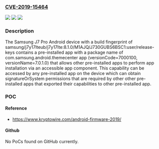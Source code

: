### [CVE-2019-15464](https://cve.mitre.org/cgi-bin/cvename.cgi?name=CVE-2019-15464)
![](https://img.shields.io/static/v1?label=Product&message=n%2Fa&color=blue)
![](https://img.shields.io/static/v1?label=Version&message=n%2Fa&color=blue)
![](https://img.shields.io/static/v1?label=Vulnerability&message=n%2Fa&color=brighgreen)

### Description

The Samsung J7 Pro Android device with a build fingerprint of samsung/j7y17lteub/j7y17lte:8.1.0/M1AJQ/J730GUBS6BSC1:user/release-keys contains a pre-installed app with a package name of com.samsung.android.themecenter app (versionCode=7000100, versionName=7.0.1.0) that allows other pre-installed apps to perform app installation via an accessible app component. This capability can be accessed by any pre-installed app on the device which can obtain signatureOrSystem permissions that are required by other other pre-installed apps that exported their capabilities to other pre-installed app.

### POC

#### Reference
- https://www.kryptowire.com/android-firmware-2019/

#### Github
No PoCs found on GitHub currently.

